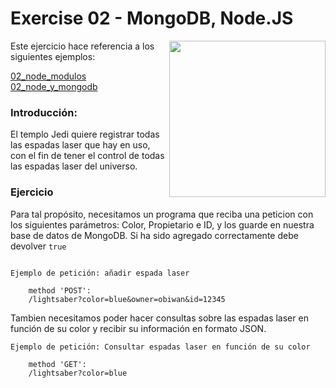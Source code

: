 # Exercise 02 - MongoDB, Node.JS
<img src="http://1.bp.blogspot.com/-piBAUOhu13w/Um1f7-Q72-I/AAAAAAAAHk0/TPyPz2wNmDM/s1600/lightsabers_big1%5B1%5D.jpg" align="right" height="250px">
Este ejercicio hace referencia a los siguientes ejemplos:

[02_node_modulos](https://github.com/albertsgrc/curso-mean-jedi/tree/master/ejemplos/02_node_modulos)<br>
[02_node_y_mongodb](https://github.com/albertsgrc/curso-mean-jedi/tree/master/ejemplos/02_node_y_mongodb)

### Introducción:

El templo Jedi quiere registrar todas las espadas laser que hay en uso, con el fin de tener el control de todas las espadas laser del universo. 

### Ejercicio

Para tal propósito, necesitamos un programa que reciba una peticion con los siguientes parámetros: Color, Propietario e ID, y los guarde en nuestra base de datos de MongoDB. Si ha sido agregado correctamente debe devolver ```true```
```.

Ejemplo de petición: añadir espada laser

    method 'POST':
    /lightsaber?color=blue&owner=obiwan&id=12345
````

Tambien necesitamos poder hacer consultas sobre las espadas laser en función de su color y recibir su información en formato JSON.

```
Ejemplo de petición: Consultar espadas laser en función de su color

    method 'GET':
    /lightsaber?color=blue
    
```

